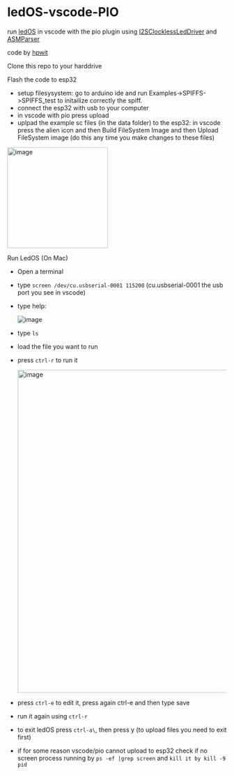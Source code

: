 # ledOS-vscode-PIO

run [ledOS](https://github.com/hpwit/ledOS.git) in vscode with the pio plugin using [I2SClocklessLedDriver](https://github.com/hpwit/I2SClocklessLedDriver) and [ASMParser](https://github.com/hpwit/ASMParser.git)

code by [hpwit](https://github.com/hpwit)

Clone this repo to your harddrive

Flash the code to esp32
- setup filesysystem: go to arduino ide and run Examples->SPIFFS->SPIFFS_test to initailize correctly the spiff.
- connect the esp32 with usb to your computer
- in vscode with pio press upload
- uplpad the example sc files (in the data folder) to the esp32: in vscode press the alien icon and then Build FileSystem Image and then Upload FileSystem image (do this any time you make changes to these files)

<img width="231" alt="image" src="https://github.com/user-attachments/assets/063ae119-2126-4ab5-94a7-12a06e832901">

Run LedOS (On Mac)
- Open a terminal
- type ```screen /dev/cu.usbserial-0001 115200``` (cu.usbserial-0001 the usb port you see in vscode)
- type help:

  ![image](https://github.com/user-attachments/assets/92063a4d-f6a7-48e9-b8f6-88f09642b373)

- type ```ls```
- load the file you want to run
- press ```ctrl-r``` to run it

  <img width="740" alt="image" src="https://github.com/user-attachments/assets/21ae73f7-f78d-4bf0-8a7f-ba06f4b84feb">

- press ```ctrl-e``` to edit it, press again ctrl-e and then type save
- run it again using ```ctrl-r```
- to exit ledOS press ```ctrl-a\```, then press y (to upload files you need to exit first)
- if for some reason vscode/pio cannot upload to esp32 check if no screen process running by ```ps -ef |grep screen``` and ```kill it by kill -9 pid```

